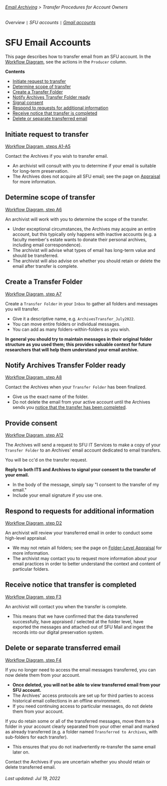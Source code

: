 ###### [Email Archiving](../../README.md) > Transfer Procedures for Account Owners
###### Overview `|` SFU accounts `|` [Gmail accounts](gmail.md)

# SFU Email Accounts
This page describes how to transfer email from an SFU account. In the [Workflow Diagram](images/transfer-workflow.png), see the actions in the `Producer` column.

**Contents**
- [Initiate request to transfer](#initiate-request-to-transfer)
- [Determine scope of transfer](#determine-scope-of-transfer)
- [Create a Transfer Folder](#create-a-transfer-folder)
- [Notify Archives Transfer Folder ready](#notify-archives-transfer-folder-ready)
- [Signal consent](#provide-consent)
- [Respond to requests for additional information](#respond-to-requests-for-additional-information)
- [Receive notice that transfer is completed](#receive-notice-that-transfer-is-completed)
- [Delete or separate transferred email](#delete-or-separate-transferred-email)

## Initiate request to transfer
[Workflow Diagram, steps A1-A5](../images/transfer-workflow.png)

Contact the Archives if you wish to transfer email.
- An archivist will consult with you to determine if your email is suitable for long-term preservation.
- The Archives does not acquire all SFU email; see the page on [Appraisal](/appraisal/overview.md) for more information.

## Determine scope of transfer
[Workflow Diagram, step A6](../images/transfer-workflow.png)

An archivist will work with you to determine the scope of the transfer.
- Under exceptional circumstances, the Archives may acquire an entire account, but this typically only happens with inactive accounts (e.g. a faculty member's estate wants to donate their personal archives, including email correspondence).
- The archivist will advise what types of email has long-term value and should be transferred.
- The archivist will also advise on whether you should retain or delete the email after transfer is complete.

## Create a Transfer Folder
[Workflow Diagram, step A7](../images/transfer-workflow.png)

Create a `Transfer Folder` in your `Inbox` to gather all folders and messages you will transfer.
- Give it a descriptive name, e.g. `ArchivesTransfer_July2022`.
- You can move entire folders or individual messages.
- You can add as many folders-within-folders as you wish.

**In general you should try to maintain messages in their original folder structure as you used them; this provides valuable context for future researchers that will help them understand your email archive.**

## Notify Archives Transfer Folder ready
[Workflow Diagram, step A8](../images/transfer-workflow.png)

Contact the Archives when your `Transfer Folder` has been finalized.
- Give us the exact name of the folder.
- Do not delete the email from your active account until the Archives sends you [notice that the transfer has been completed](#receive-notice-that-transfer-is-completed).

## Provide consent
[Workflow Diagram, step A12](../images/transfer-workflow.png)

The Archives will send a request to SFU IT Services to make a copy of your `Transfer Folder` to an Archives' email account dedicated to email transfers.

You will be cc'd on the transfer request.

**Reply to both ITS and Archives to signal your consent to the transfer of your email.**
- In the body of the message, simply say "I consent to the transfer of my email."
- Include your email signature if you use one.

## Respond to requests for additional information
[Workflow Diagram, step D2](../images/transfer-workflow.png)

An archivist will review your transferred email in order to conduct some high-level appraisal.
- We may not retain all folders; see the page on [Folder-Level Appraisal](/appraisal/folder-level-appraisal.md) for more information.
- The archivist may contact you to request more information about your email practices in order to better understand the context and content of particular folders.

## Receive notice that transfer is completed
[Workflow Diagram, step F3](../images/transfer-workflow.png)

An archivist will contact you when the transfer is complete.
- This means that we have confirmed that the data transferred successfully, have appraised / selected at the folder level, have exported the messages and attached out of SFU Mail and ingest the records into our digital preservation system.

## Delete or separate transferred email
[Workflow Diagram, step F4](../images/transfer-workflow.png)

If you no longer need to access the email messages transferred, you can now delete them from your account.
- **Once deleted, you will not be able to view transferred email from your SFU account.**
- The Archives' access protocols are set up for third parties to access historical email collections in an offline environment.
- If you need continuing access to particular messages, do not delete them from your account.

If you do retain some or all of the transferred messages, move them to a folder in your account clearly separated from your other email and marked as already transferred (e.g. a folder named `Transferred to Archives`, with sub-folders for each transfer).
- This ensures that you do not inadvertently re-transfer the same email later on.

Contact the Archives if you are uncertain whether you should retain or delete transferred email.

###### Last updated: Jul 19, 2022
